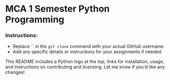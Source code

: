 # MCA 1 Semester Python Programming


### Instructions:
- Replace `` in the `git clone` command with your actual GitHub username.
- Add any specific details or instructions for your assignments if needed.

This README includes a Python logo at the top, links for installation, usage, and instructions on contributing and licensing. Let me know if you'd like any changes!
